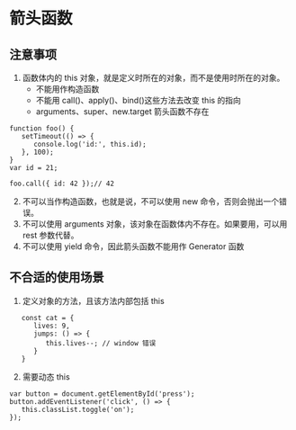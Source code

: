 # 箭头函数

## 注意事项

1. 函数体内的 this 对象，就是定义时所在的对象，而不是使用时所在的对象。
   - 不能用作构造函数
   - 不能用 call()、apply()、bind()这些方法去改变 this 的指向
   - arguments、super、new.target 箭头函数不存在

```
function foo() {
   setTimeout(() => {
      console.log('id:', this.id);
   }, 100);
}
var id = 21;

foo.call({ id: 42 });// 42
```

2. 不可以当作构造函数，也就是说，不可以使用 new 命令，否则会抛出一个错误。
3. 不可以使用 arguments 对象，该对象在函数体内不存在。如果要用，可以用 rest 参数代替。
4. 不可以使用 yield 命令，因此箭头函数不能用作 Generator 函数

## 不合适的使用场景

1. 定义对象的方法，且该方法内部包括 this

```
   const cat = {
      lives: 9,
      jumps: () => {
         this.lives--; // window 错误
      }
   }
```

2. 需要动态 this

```
var button = document.getElementById('press');
button.addEventListener('click', () => {
   this.classList.toggle('on');
});
```
